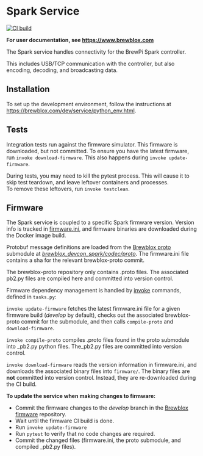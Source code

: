 # Spark Service

[![CI build](https://github.com/BrewBlox/brewblox-devcon-spark/actions/workflows/build.yml/badge.svg)](https://github.com/BrewBlox/brewblox-devcon-spark/actions/workflows/build.yml)

**For user documentation, see <https://www.brewblox.com>**

The Spark service handles connectivity for the BrewPi Spark controller.

This includes USB/TCP communication with the controller, but also encoding, decoding, and broadcasting data.

## Installation

To set up the development environment, follow the instructions at <https://brewblox.com/dev/service/python_env.html>.

## Tests

Integration tests run against the firmware simulator. This firmware is downloaded, but not committed.
To ensure you have the latest firmware, run `invoke download-firmware`.
This also happens during `invoke update-firmware`.

During tests, you may need to kill the pytest process.
This will cause it to skip test teardown, and leave leftover containers and processes. \
To remove these leftovers, run `invoke testclean`.

## Firmware

The Spark service is coupled to a specific Spark firmware version.
Version info is tracked in [firmware.ini](./firmware.ini), and firmware binaries are downloaded during the Docker image build.

Protobuf message definitions are loaded from the [Brewblox proto](https://github.com/BrewBlox/brewblox-proto) submodule at *[brewblox_devcon_spark/codec/proto](./brewblox_devcon_spark/codec/proto)*.
The firmware.ini file contains a sha for the relevant brewblox-proto commit.

The brewblox-proto repository only contains .proto files. The associated pb2.py files are compiled here and committed into version control.

Firmware dependency management is handled by [invoke](https://docs.pyinvoke.org/en/stable/index.html) commands, defined in `tasks.py`:

`invoke update-firmware` fetches the latest firmware.ini file for a given firmware build (*develop* by default),
checks out the associated brewblox-proto commit for the submodule, and then calls `compile-proto` and `download-firmware`.

`invoke compile-proto` compiles .proto files found in the proto submodule into _pb2.py python files.
The_pb2.py files are committed into version control.

`invoke download-firmware` reads the version information in firmware.ini,
and downloads the associated binary files into `firmware/`.
The binary files are **not** committed into version control.
Instead, they are re-downloaded during the CI build.

**To update the service when making changes to firmware:**

- Commit the firmware changes to the *develop* branch in the [Brewblox firmware](https://github.com/BrewBlox/brewblox-firmware) repository.
- Wait until the firmware CI build is done.
- Run `invoke update-firmware`
- Run `pytest` to verify that no code changes are required.
- Commit the changed files (firmware.ini, the proto submodule, and compiled _pb2.py files).
